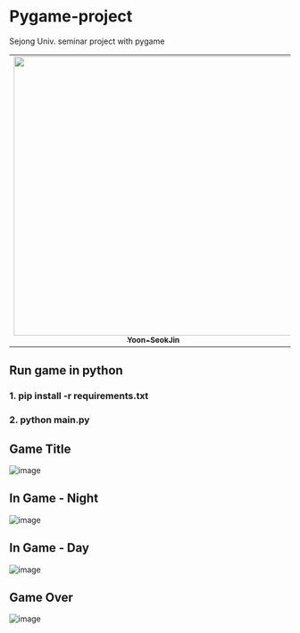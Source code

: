 # Pygame-project
Sejong Univ. seminar project with pygame

<table>
	<tr>
		<td align="center"><a href="https://github.com/Yoon-SeokJin"><img src="https://avatars.githubusercontent.com/u/63408412?v=4" width="500px" alt=""/><br/><sub><b>Yoon-SeokJin</b></sub></a><br /></td>
		<td align="center"><a href="https://github.com/Jinu-uu"><img src="https://avatars.githubusercontent.com/u/82719310?v=4" width="500px alt=""/><br/><sub><b>Jinu-uu</b></sub></a><br /></td>
	  </tr>
</table>

## Run game in python   
### 1. pip install -r requirements.txt   
### 2. python main.py
   
## Game Title
![image](https://user-images.githubusercontent.com/82719310/205867741-15212cc4-df1a-47b1-8d32-efc9a46d4d6d.png)

## In Game - Night
![image](https://user-images.githubusercontent.com/82719310/205868262-3466a9af-bdd1-453b-9822-39d9ba529f1e.png)

## In Game - Day
![image](https://user-images.githubusercontent.com/82719310/205868707-b6caea10-1ea1-4619-b9d8-f9fb1b30d009.png)

## Game Over
![image](https://user-images.githubusercontent.com/82719310/205868372-f0d8f025-2a53-48e0-af3c-b34408c81f2c.png)
